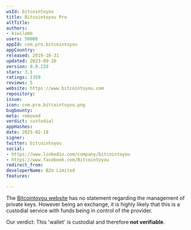 ```yaml
---
wsId: bitcointoyou
title: Bitcointoyou Pro
altTitle: 
authors:
- kiwilamb
users: 50000
appId: com.pro.bitcointoyou
appCountry: 
released: 2019-10-31
updated: 2023-09-26
version: 0.0.228
stars: 3.1
ratings: 1359
reviews: 5
website: https://www.bitcointoyou.com
repository: 
issue: 
icon: com.pro.bitcointoyou.png
bugbounty: 
meta: removed
verdict: custodial
appHashes: 
date: 2025-02-18
signer: 
twitter: bitcointoyou
social:
- https://www.linkedin.com/company/bitcointoyou
- https://www.facebook.com/Bitcointoyou
redirect_from: 
developerName: B2U Limited
features: 

---
```


The [Bitcointoyou website](https://www.bitcointoyou.com) has no statement regarding the management of private keys.
However being an exchange, it is highly likely that this is a custodial service with funds being in control of the provider.

Our verdict: This 'wallet' is custodial and therefore **not verifiable**.


